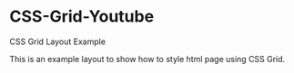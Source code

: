 # CSS-Grid-Youtube
CSS Grid Layout Example


This is an example layout  to show how to style html page using CSS Grid.
